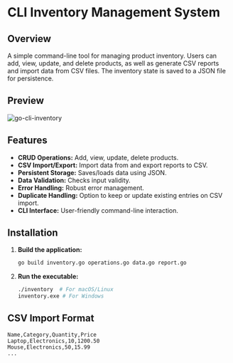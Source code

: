 # CLI Inventory Management System

## Overview

A simple command-line tool for managing product inventory. Users can add, view, update, and delete products, as well as generate CSV reports and import data from CSV files. The inventory state is saved to a JSON file for persistence.

## Preview

![go-cli-inventory](https://github.com/user-attachments/assets/061d9331-e2ee-4229-a614-7c757fee0e27)


## Features

* **CRUD Operations:** Add, view, update, delete products.
* **CSV Import/Export:** Import data from and export reports to CSV.
* **Persistent Storage:** Saves/loads data using JSON.
* **Data Validation:** Checks input validity.
* **Error Handling:** Robust error management.
* **Duplicate Handling:** Option to keep or update existing entries on CSV import.
* **CLI Interface:** User-friendly command-line interaction.

## Installation

1.  **Build the application:**

    ```bash
    go build inventory.go operations.go data.go report.go
    ```

2.  **Run the executable:**

    ```bash
    ./inventory  # For macOS/Linux
    inventory.exe # For Windows
    ```

## CSV Import Format

```csv
Name,Category,Quantity,Price
Laptop,Electronics,10,1200.50
Mouse,Electronics,50,15.99
...
